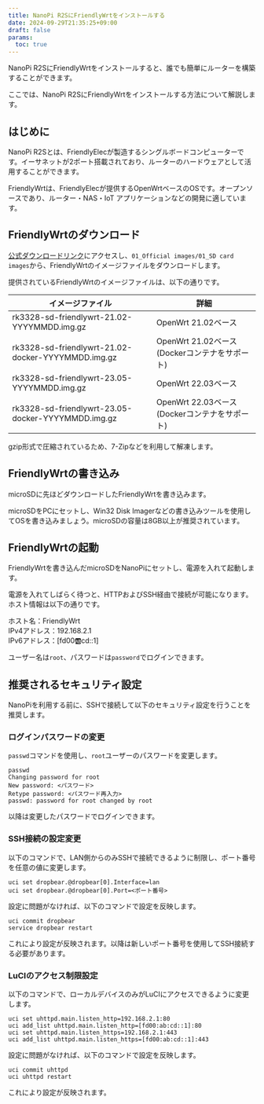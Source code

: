 ```yaml
---
title: NanoPi R2SにFriendlyWrtをインストールする
date: 2024-09-29T21:35:25+09:00
draft: false
params:
  toc: true
---
```


NanoPi R2SにFriendlyWrtをインストールすると、誰でも簡単にルーターを構築することができます。

ここでは、NanoPi R2SにFriendlyWrtをインストールする方法について解説します。

## はじめに

NanoPi R2Sとは、FriendlyElecが製造するシングルボードコンピューターです。イーサネットが2ポート搭載されており、ルーターのハードウェアとして活用することができます。

FriendlyWrtは、FriendlyElecが提供するOpenWrtベースのOSです。オープンソースであり、ルーター・NAS・IoT アプリケーションなどの開発に適しています。

## FriendlyWrtのダウンロード

[公式ダウンロードリンク](https://drive.google.com/drive/folders/1H56Yl3G5kBAE_JGaYT2O_D8xKsBP7kZv)にアクセスし、`01_Official images/01_SD card images`から、FriendlyWrtのイメージファイルをダウンロードします。

提供されているFriendlyWrtのイメージファイルは、以下の通りです。

|イメージファイル                                  |詳細                                         |
|--------------------------------------------------|---------------------------------------------|
|rk3328-sd-friendlywrt-21.02-YYYYMMDD.img.gz       |OpenWrt 21.02ベース                          |
|rk3328-sd-friendlywrt-21.02-docker-YYYYMMDD.img.gz|OpenWrt 21.02ベース(Dockerコンテナをサポート)|
|rk3328-sd-friendlywrt-23.05-YYYYMMDD.img.gz       |OpenWrt 22.03ベース                          |
|rk3328-sd-friendlywrt-23.05-docker-YYYYMMDD.img.gz|OpenWrt 22.03ベース(Dockerコンテナをサポート)|

gzip形式で圧縮されているため、7-Zipなどを利用して解凍します。

## FriendlyWrtの書き込み

microSDに先ほどダウンロードしたFriendlyWrtを書き込みます。

microSDをPCにセットし、Win32 Disk Imagerなどの書き込みツールを使用してOSを書き込みましょう。microSDの容量は8GB以上が推奨されています。

## FriendlyWrtの起動

FriendlyWrtを書き込んだmicroSDをNanoPiにセットし、電源を入れて起動します。

電源を入れてしばらく待つと、HTTPおよびSSH経由で接続が可能になります。ホスト情報は以下の通りです。

ホスト名：FriendlyWrt  
IPv4アドレス：192.168.2.1  
IPv6アドレス：[fd00:ab:cd::1]

ユーザー名は`root`、パスワードは`password`でログインできます。

## 推奨されるセキュリティ設定

NanoPiを利用する前に、SSHで接続して以下のセキュリティ設定を行うことを推奨します。

### ログインパスワードの変更

`passwd`コマンドを使用し、`root`ユーザーのパスワードを変更します。

```
passwd
Changing password for root
New password: <パスワード>
Retype password: <パスワード再入力>
passwd: password for root changed by root
```

以降は変更したパスワードでログインできます。

### SSH接続の設定変更

以下のコマンドで、LAN側からのみSSHで接続できるように制限し、ポート番号を任意の値に変更します。

```
uci set dropbear.@dropbear[0].Interface=lan
uci set dropbear.@dropbear[0].Port=<ポート番号>
```

設定に問題がなければ、以下のコマンドで設定を反映します。

```
uci commit dropbear
service dropbear restart
```

これにより設定が反映されます。以降は新しいポート番号を使用してSSH接続する必要があります。

### LuCIのアクセス制限設定

以下のコマンドで、ローカルデバイスのみがLuCIにアクセスできるように変更します。

```
uci set uhttpd.main.listen_http=192.168.2.1:80
uci add_list uhttpd.main.listen_http=[fd00:ab:cd::1]:80
uci set uhttpd.main.listen_https=192.168.2.1:443
uci add_list uhttpd.main.listen_https=[fd00:ab:cd::1]:443
```

設定に問題がなければ、以下のコマンドで設定を反映します。

```
uci commit uhttpd
uci uhttpd restart
```

これにより設定が反映されます。

